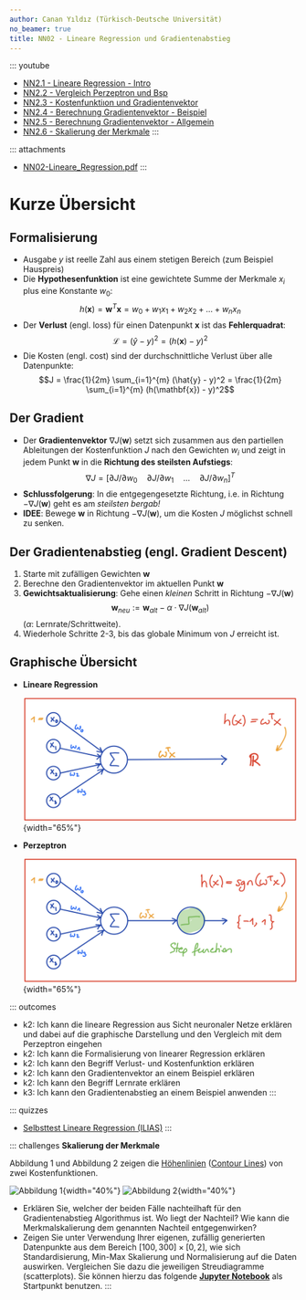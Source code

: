 ```yaml
---
author: Canan Yıldız (Türkisch-Deutsche Universität)
no_beamer: true
title: NN02 - Lineare Regression und Gradientenabstieg
---
```


::: youtube
-   [NN2.1 - Lineare Regression - Intro](https://youtu.be/f-DTaKMnkj4)
-   [NN2.2 - Vergleich Perzeptron und Bsp](https://youtu.be/UnLjjMswNRo)
-   [NN2.3 - Kostenfunktiıon und Gradientenvektor](https://youtu.be/H2YvYIaUW1Q)
-   [NN2.4 - Berechnung Gradientenvektor - Beispiel](https://youtu.be/URaVsZnfppQ)
-   [NN2.5 - Berechnung Gradientenvektor - Allgemein](https://youtu.be/5OZF3Qopous)
-   [NN2.6 - Skalierung der Merkmale](https://youtu.be/m-TnM13I-no)
:::

::: attachments
-   [NN02-Lineare_Regression.pdf](https://github.com/Artificial-Intelligence-HSBI-TDU/KI-Vorlesung/blob/master/lecture/nn/files/NN02-Lineare_Regression.pdf)
:::

# Kurze Übersicht

## Formalisierung

-   Ausgabe $y$ ist reelle Zahl aus einem stetigen Bereich (zum Beispiel Hauspreis)
-   Die **Hypothesenfunktion** ist eine gewichtete Summe der Merkmale $x_i$ plus
    eine Konstante $w_0$:
    $$h(\mathbf{x}) = \mathbf{w}^T\mathbf{x} = w_0 + w_1x_1 + w_2x_2 + \ldots + w_nx_n$$
-   Der **Verlust** (engl. loss) für einen Datenpunkt $\mathbf{x}$ ist das
    **Fehlerquadrat**: $$\mathcal{L} = (\hat{y} - y)^2 = (h(\mathbf{x}) - y)^2$$
-   Die Kosten (engl. cost) sind der durchschnittliche Verlust über alle
    Datenpunkte:
    $$J = \frac{1}{2m} \sum_{i=1}^{m} (\hat{y} - y)^2 = \frac{1}{2m} \sum_{i=1}^{m} (h(\mathbf{x}) - y)^2$$

## Der Gradient

-   Der **Gradientenvektor** $\nabla J(\mathbf{w})$ setzt sich zusammen aus den
    partiellen Ableitungen der Kostenfunktion $J$ nach den Gewichten $w_i$ und zeigt
    in jedem Punkt $\mathbf{w}$ in die **Richtung des steilsten Aufstiegs**:
    $$\nabla J = [ \partial J / \partial w_0
    \quad \partial J / \partial w_1 \quad \ldots
    \quad \partial J / \partial w_n]^T$$
-   **Schlussfolgerung**: In die entgegengesetzte Richtung, i.e. in Richtung
    $-\nabla J(\mathbf{w})$ geht es am *steilsten bergab!*
-   **IDEE**: Bewege $\mathbf{w}$ in Richtung $-\nabla J(\mathbf{w})$, um die Kosten
    $J$ möglichst schnell zu senken.

## Der Gradientenabstieg (engl. Gradient Descent)

1.  Starte mit zufälligen Gewichten $\mathbf{w}$
2.  Berechne den Gradientenvektor im aktuellen Punkt $\mathbf{w}$
3.  **Gewichtsaktualisierung**: Gehe einen *kleinen* Schritt in Richtung
    $-\nabla J(\mathbf{w})$
    $$\mathbf{w} _{neu} := \mathbf{w} _{alt} - \alpha \cdot \nabla J(\mathbf{w} _{alt})$$
    ($\alpha$: Lernrate/Schrittweite).
4.  Wiederhole Schritte 2-3, bis das globale Minimum von $J$ erreicht ist.

## Graphische Übersicht

-   **Lineare Regression**

    ![](images/lin_reg_nn.png){width="65%"}

-   **Perzeptron**

    ![](images/perzeptron_nn.png){width="65%"}

::: outcomes
-   k2: Ich kann die lineare Regression aus Sicht neuronaler Netze erklären und
    dabei auf die graphische Darstellung und den Vergleich mit dem Perzeptron
    eingehen
-   k2: Ich kann die Formalisierung von linearer Regression erklären
-   k2: Ich kann den Begriff Verlust- und Kostenfunktion erklären
-   k2: Ich kann den Gradientenvektor an einem Beispiel erklären
-   k2: Ich kann den Begriff Lernrate erklären
-   k3: Ich kann den Gradientenabstieg an einem Beispiel anwenden
:::

::: quizzes
-   [Selbsttest Lineare Regression
    (ILIAS)](https://www.hsbi.de/elearning/goto.php?target=tst_1106590&client_id=FH-Bielefeld)
:::

::: challenges
**Skalierung der Merkmale**

Abbildung 1 und Abbildung 2 zeigen die
[Höhenlinien](https://de.wikipedia.org/wiki/H%C3%B6henlinie) ([Contour
Lines](https://en.wikipedia.org/wiki/Contour_line)) von zwei Kostenfunktionen.

![Abbildung
1](https://github.com/Artificial-Intelligence-HSBI-TDU/KI-Vorlesung/blob/master/lecture/nn/images/contour_plot_a.png?raw=true){width="40%"}
![Abbildung
2](https://github.com/Artificial-Intelligence-HSBI-TDU/KI-Vorlesung/blob/master/lecture/nn/images/contour_plot_b.png?raw=true){width="40%"}

-   Erklären Sie, welcher der beiden Fälle nachteilhaft für den Gradientenabstieg
    Algorithmus ist. Wo liegt der Nachteil? Wie kann die Merkmalskalierung dem
    genannten Nachteil entgegenwirken?
-   Zeigen Sie unter Verwendung Ihrer eigenen, zufällig generierten Datenpunkte aus
    dem Bereich $[100, 300] \times [0, 2]$, wie sich Standardisierung, Min-Max
    Skalierung und Normalisierung auf die Daten auswirken. Vergleichen Sie dazu die
    jeweiligen Streudiagramme (scatterplots). Sie können hierzu das folgende
    [**Jupyter
    Notebook**](https://github.com/Artificial-Intelligence-HSBI-TDU/KI-Vorlesung/blob/master/lecture/nn/files/Feature_Scaling_Starter.ipynb)
    als Startpunkt benutzen.
:::
